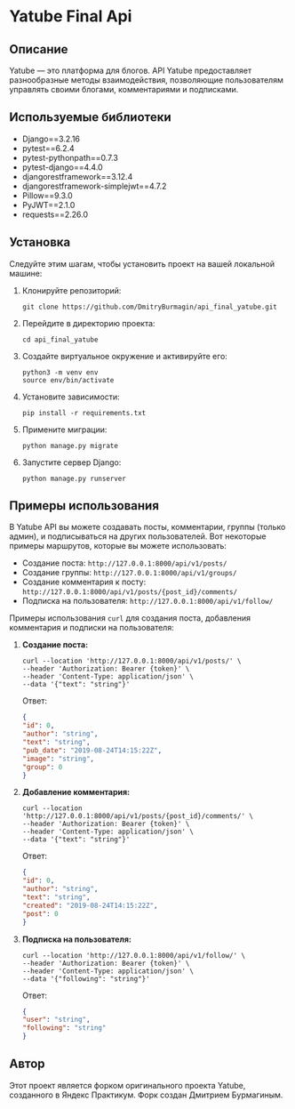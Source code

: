 # Yatube Final Api

## Описание
Yatube — это платформа для блогов. API Yatube предоставляет разнообразные методы взаимодействия, позволяющие пользователям управлять своими блогами, комментариями и подписками.

## Используемые библиотеки
- Django==3.2.16
- pytest==6.2.4
- pytest-pythonpath==0.7.3
- pytest-django==4.4.0
- djangorestframework==3.12.4
- djangorestframework-simplejwt==4.7.2
- Pillow==9.3.0
- PyJWT==2.1.0
- requests==2.26.0

## Установка

Следуйте этим шагам, чтобы установить проект на вашей локальной машине:

1. Клонируйте репозиторий:
    ```
    git clone https://github.com/DmitryBurmagin/api_final_yatube.git
    ```

2. Перейдите в директорию проекта:
    ```
    cd api_final_yatube
    ```

3. Создайте виртуальное окружение и активируйте его:
    ```
    python3 -m venv env
    source env/bin/activate
    ```

4. Установите зависимости:
    ```
    pip install -r requirements.txt
    ```

5. Примените миграции:
    ```
    python manage.py migrate
    ```

6. Запустите сервер Django:
    ```
    python manage.py runserver
    ```

## Примеры использования

В Yatube API вы можете создавать посты, комментарии, группы (только админ), и подписываться на других пользователей. Вот некоторые примеры маршрутов, которые вы можете использовать:

- Создание поста: `http://127.0.0.1:8000/api/v1/posts/`
- Создание группы: `http://127.0.0.1:8000/api/v1/groups/`
- Создание комментария к посту: `http://127.0.0.1:8000/api/v1/posts/{post_id}/comments/`
- Подписка на пользователя: `http://127.0.0.1:8000/api/v1/follow/`

Примеры использования `curl` для создания поста, добавления комментария и подписки на пользователя:

1. **Создание поста:**
    ```
    curl --location 'http://127.0.0.1:8000/api/v1/posts/' \
    --header 'Authorization: Bearer {token}' \
    --header 'Content-Type: application/json' \
    --data '{"text": "string"}'
    ```
    Ответ:
    ```json
    {
    "id": 0,
    "author": "string",
    "text": "string",
    "pub_date": "2019-08-24T14:15:22Z",
    "image": "string",
    "group": 0
    }
    ```

2. **Добавление комментария:**
    ```
    curl --location 'http://127.0.0.1:8000/api/v1/posts/{post_id}/comments/' \
    --header 'Authorization: Bearer {token}' \
    --header 'Content-Type: application/json' \
    --data '{"text": "string"}'
    ```
    Ответ:
    ```json
    {
    "id": 0,
    "author": "string",
    "text": "string",
    "created": "2019-08-24T14:15:22Z",
    "post": 0
    }
    ```

3. **Подписка на пользователя:**
    ```
    curl --location 'http://127.0.0.1:8000/api/v1/follow/' \
    --header 'Authorization: Bearer {token}' \
    --header 'Content-Type: application/json' \
    --data '{"following": "string"}'
    ```
    Ответ:
    ```json
    {
    "user": "string",
    "following": "string"
    }
    ```

## Автор
Этот проект является форком оригинального проекта Yatube, созданного в Яндекс Практикум. Форк создан Дмитрием Бурмагиным.
